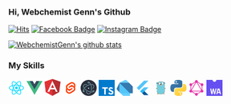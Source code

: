 ### Hi, Webchemist Genn's Github

[![Hits](https://hits.seeyoufarm.com/api/count/incr/badge.svg?url=https%3A%2F%2Fgithub.com%2FWebchemistGenn%2Fhit-counter)](https://hits.seeyoufarm.com)
[![Facebook Badge](https://img.shields.io/badge/-Facebook-1877f2?style=round-square&logo=facebook&logoColor=white&link=https://www.facebook.com/webchemist.yoon/)](https://www.facebook.com/webchemist.yoon/)
[![Instagram Badge](https://img.shields.io/badge/-Instagram-e4405f?style=round-square&logo=instagram&logoColor=white&link=https://www.instagram.com/webchemist_genn/)](https://www.instagram.com/webchemist_genn/)

[![WebchemistGenn's github stats](https://github-readme-stats.vercel.app/api?username=WebchemistGenn&show_icons=true&hide=["issues"])](https://github.com/WebchemistGenn)

### My Skills

<a href="https://reactjs.org/" alt="React"><img src="https://github.com/WebchemistGenn/WebchemistGenn/blob/master/images/React.png" alt="React" width="32"/></a>
<a href="https://vuejs.org/" alt="Vue"><img src="https://github.com/WebchemistGenn/WebchemistGenn/blob/master/images/Vue.png" alt="Vue" width="32"/></a>
<a href="https://angular.io/" alt="Angular"><img src="https://github.com/WebchemistGenn/WebchemistGenn/blob/master/images/Angular.png" alt="Angular" width="32"/></a>
<a href="https://svelte.dev/" alt="Svelte"><img src="https://github.com/WebchemistGenn/WebchemistGenn/blob/master/images/Svelte.png" alt="Svelte" width="32"/></a>
<a href="https://www.electronjs.org/" alt="Electron"><img src="https://github.com/WebchemistGenn/WebchemistGenn/blob/master/images/Electron.png" alt="Electron" width="32"/></a>
<a href="https://www.typescriptlang.org/" alt="TS"><img src="https://github.com/WebchemistGenn/WebchemistGenn/blob/master/images/TS.png" alt="TS" width="32"/></a>
<a href="https://dart.dev/" alt="Dart"><img src="https://github.com/WebchemistGenn/WebchemistGenn/blob/master/images/Dart.png" alt="Dart" width="32"/></a>
<a href="https://flutter.dev/" alt="Flutter"><img src="https://github.com/WebchemistGenn/WebchemistGenn/blob/master/images/Flutter.png" alt="Flutter" width="32"/></a>
<a href="https://golang.org/" alt="Golang"><img src="https://github.com/WebchemistGenn/WebchemistGenn/blob/master/images/Golang.png" alt="Golang" width="32"/></a>
<a href="https://www.python.org/" alt="Python"><img src="https://github.com/WebchemistGenn/WebchemistGenn/blob/master/images/Python.png" alt="Python" width="32"/></a>
<a href="https://graphql.org/" alt="GraphQL"><img src="https://github.com/WebchemistGenn/WebchemistGenn/blob/master/images/GraphQL.png" alt="GraphQL" width="32"/></a>
<a href="https://webassembly.org/" alt="WebAssembly"><img src="https://github.com/WebchemistGenn/WebchemistGenn/blob/master/images/WebAssembly.png" alt="WebAssembly" width="32"/></a>
